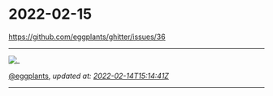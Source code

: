 # 2022-02-15

<https://github.com/eggplants/ghitter/issues/36>

---

![_](https://github.githubassets.com/images/mona-loading-default.gif)

[@eggplants](https://github.com/eggplants), *updated at: [2022-02-14T15:14:41Z](https://github.com/eggplants/ghitter/issues/36#issue-1137448439)*

---


